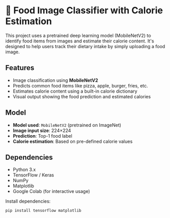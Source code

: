 # 🍔 Food Image Classifier with Calorie Estimation

This project uses a pretrained deep learning model (MobileNetV2) to identify food items from images and estimate their calorie content. It's designed to help users track their dietary intake by simply uploading a food image.

## Features

- Image classification using **MobileNetV2**
- Predicts common food items like pizza, apple, burger, fries, etc.
- Estimates calorie content using a built-in calorie dictionary
- Visual output showing the food prediction and estimated calories

## Model

- **Model used**: `MobileNetV2` (pretrained on ImageNet)
- **Image input size**: 224×224
- **Prediction**: Top-1 food label
- **Calorie estimation**: Based on pre-defined calorie values

## Dependencies

- Python 3.x
- TensorFlow / Keras
- NumPy
- Matplotlib
- Google Colab (for interactive usage)

Install dependencies:

```bash
pip install tensorflow matplotlib
